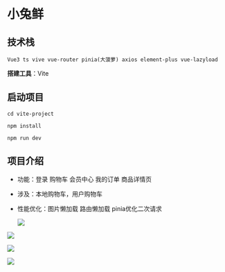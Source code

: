 # 小兔鲜

## 技术栈

```
Vue3 ts vive vue-router pinia(大菠萝) axios element-plus vue-lazyload
```

**搭建工具**：Vite

## 启动项目

```
cd vite-project

npm install

npm run dev
```

## 项目介绍

- 功能：登录 购物车 会员中心 我的订单 商品详情页 

- 涉及：本地购物车，用户购物车 

- 性能优化：图片懒加载 路由懒加载 pinia优化二次请求

  ![](http://article.biliimg.com/bfs/article/8fd711dec102e2eefe6dc483e96bc9592cabf335.png)

![](http://article.biliimg.com/bfs/article/ab672dd1c2c14ebf0908cf8f6612ea5eced4eb78.png)

![](http://article.biliimg.com/bfs/article/18ad48b82907a730192d619a00cf1040206449d0.png)

![](http://article.biliimg.com/bfs/article/8532b6556f8ad9f208a7249a5b529044fafee4a9.png)
